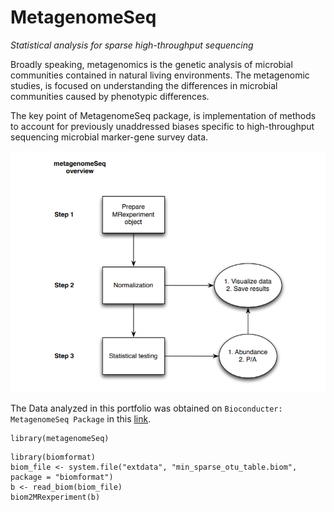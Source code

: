 # __MetagenomeSeq__
_Statistical analysis for sparse high-throughput sequencing_

Broadly speaking, metagenomics is the genetic analysis of microbial communities contained in natural living environments. The metagenomic studies, is focused on understanding the differences in microbial communities caused by phenotypic differences.


The key point of MetagenomeSeq package, is implementation of methods to account for previously unaddressed biases specific to high-throughput sequencing microbial marker-gene survey data.

![Overview MetagenomeSeq](https://raw.githubusercontent.com/Aurelianachilengue/Metagenomic_Seq/main/MetagenomicSeq.PNG)


The Data analyzed in this portfolio was obtained on `Bioconducter: MetagenomeSeq Package` in this [link](http://www.bioconductor.org/packages/release/bioc/html/metagenomeSeq.html).


```{r}
library(metagenomeSeq)
```

```{r}
library(biomformat)
biom_file <- system.file("extdata", "min_sparse_otu_table.biom", package = "biomformat")
b <- read_biom(biom_file)
biom2MRexperiment(b)
```
